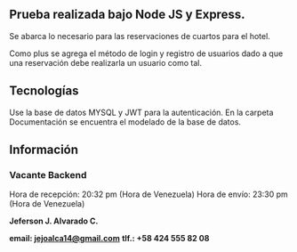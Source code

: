 ## Prueba realizada bajo Node JS y Express. 

Se abarca lo necesario para las reservaciones de cuartos para el hotel.

Como plus se agrega el método de login y registro de usuarios dado a que una reservación debe realizarla
un usuario como tal.

## Tecnologías

Use la base de datos MYSQL y JWT para la autenticación. En la carpeta Documentación se encuentra el modelado de la base de datos.

## Información

### Vacante Backend

Hora de recepción: 20:32 pm (Hora de Venezuela)
Hora de envío: 23:30 pm (Hora de Venezuela)

**Jeferson J. Alvarado C.**

**email: jejoalca14@gmail.com**
**tlf.: +58 424 555 82 08**

